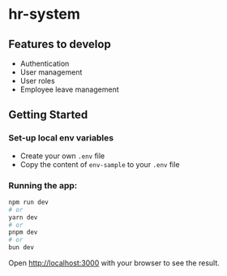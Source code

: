 # hr-system

## Features to develop

- Authentication
- User management
- User roles
- Employee leave management

## Getting Started

### Set-up local env variables
- Create your own `.env` file
- Copy the content of `env-sample` to your `.env` file


### Running the app:

```bash
npm run dev
# or
yarn dev
# or
pnpm dev
# or
bun dev
```

Open [http://localhost:3000](http://localhost:3000) with your browser to see the result.
